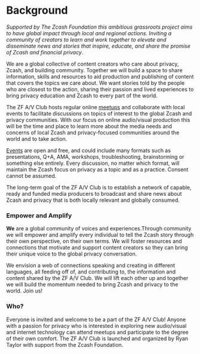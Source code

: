 # Background

*Supported by The Zcash Foundation this ambitious grassroots project aims to have global impact through local and regional actions. Inviting a community of creators to learn and work together to elevate and disseminate news and stories that inspire, educate, and share the promise of Zcash and financial privacy*.

We are a global collective of content creators who care about privacy, Zcash, and building community. Together we will build a space to share information, skills and resources to aid production and publishing of content that covers the topics we care about. We want stories told by the people who are closest to the action, sharing their passion and lived experiences to bring privacy education and Zcash to every part of the world.

The ZF A/V Club hosts regular online [meetups](https://www.notion.so/Club-Meetups-f59576a14f66452e98b581f51b97eea5) and collaborate with local events to facilitate discussions on topics of interest to the global Zcash and privacy communities. With our focus on online audio/visual production this will be the time and place to learn more about the media needs and concerns of local Zcash and privacy-focused communities around the world and to take action.

[Events](https://www.notion.so/6e07361fd0b7484d8f58c7abd72522ed) are open and free, and could include many formats such as presentations, Q+A, AMA, workshops, troubleshooting, brainstorming or something else entirely. Every discussion, no matter which format, will maintain the Zcash focus on privacy as a topic and as a practice. Consent cannot be assumed.

The long-term goal of the ZF A/V Club is to establish a network of capable, ready and funded media producers to broadcast and share news about Zcash and privacy that is both locally relevant and globally consumed.

### **Empower and Amplify**

**We** are a global community of voices and experiences.Through community we will empower and amplify every individual to tell the Zcash story through their own perspective, on their own terms. We will foster resources and connections that motivate and support content creators so they can bring their unique voice to the global privacy conversation.

We envision a web of connections speaking and creating in different languages, all feeding off of, and contributing to, the information and content shared by the ZF A/V Club. We will lift each other up and together we will build the momentum needed to bring Zcash and privacy to the world. Join us!

### **Who?**

Everyone is invited and welcome to be a part of the ZF A/V Club! Anyone with a passion for privacy who is interested in exploring new audio/visual and internet technology can attend meetups and participate to the degree of their own comfort. The ZF A/V Club is launched and organized by Ryan Taylor with support from the Zcash Foundation.
